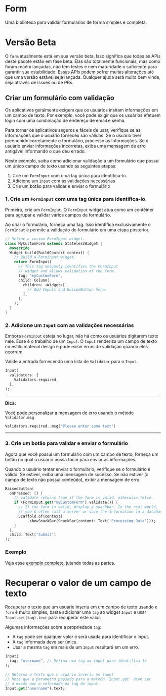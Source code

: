 # Form

Uma biblioteca para validar formulários de forma simples e completa.

# Versão Beta

O `form` atualmente está em sua versão beta. Isso significa que todas as APIs deste pacote estão em fase beta. Elas são totalmente funcionais, mas como foram recém lançadas, não tem testes e nem maturidade o suficiente para garantir sua estabilidade. Essas APIs podem sofrer muitas alterações até que uma versão estável seja lançada. Qualquer ajuda será muito bem vinda, seja através de issues ou de PRs.

## Criar um formulário com validação

Os aplicativos geralmente exigem que os usuários insiram informações em um campo de texto. Por exemplo, você pode exigir que os usuários efetuem login com uma combinação de endereço de email e senha.

Para tornar os aplicativos seguros e fáceis de usar, verifique se as informações que o usuário forneceu são válidas. Se o usuário tiver preenchido corretamente o formulário, processe as informações. Se o usuário enviar informações incorretas, exiba uma mensagem de erro amigável informando o que deu errado.

Neste exemplo, saiba como adicionar validação a um formulário que possui um único campo de texto usando as seguintes etapas:

1. Crie um `FormInput` com uma tag única para identifica-lo.
2. Adicione um `Input` com as validações necessárias
3. Crie um botão para validar e enviar o formulário

### 1. Crie um `FormInput` com uma tag única para identifica-lo.

Primeiro, crie um `FormInput`. O `FormInput` widget atua como um contêiner para agrupar e validar vários campos de formulário.

Ao criar o formulário, forneça uma tag. Isso identifica exclusivamente o `FormInput` e permite a validação do formulário em uma etapa posterior.

```dart
// Define a custom FormInput widget.
class MyCustomForm extends StatelessWidget {
  @override
  Widget build(BuildContext context) {
    // Build a FormInput widget.
    return FormInput(
      // This tag uniquely identifies the FormInput
      // widget and allows validation of the form.
      tag: "myCustomForm",
      child: Column(
        children: <Widget>[
          // Add Inputs and RaisedButton here.
        ],
      ),
    );
  }
}
```

### 2. Adicione um `Input` com as validações necessárias

Embora `FormInput` esteja no lugar, não há como os usuários digitarem texto nele. Esse é o trabalho de um `Input`. O `Input` renderiza um campo de texto no estilo material design e pode exibir erros de validação quando eles ocorrem.

Valide a entrada fornecendo uma lista de `Validator` para o `Input`.

```dart
Input(
  validators: [
    Validators.required,
  ],
);
```

---
**Dica:**

Você pode personalizar a mensagem de erro usando o método `Validator.msg`

```dart
Validators.required..msg("Please enter some text")
```
---

### 3. Crie um botão para validar e enviar o formulário

Agora que você possui um formulário com um campo de texto, forneça um botão no qual o usuário possa tocar para enviar as informações.

Quando o usuário tentar enviar o formulário, verifique se o formulário é válido. Se estiver, exiba uma mensagem de sucesso. Se não estiver (o campo de texto não possui conteúdo), exibir a mensagem de erro.

```dart
RaisedButton(
  onPressed: () {
    // validate returns true if the form is valid, otherwise false.
    if (FormInput.get("myCustomForm").validate()) {
      // If the form is valid, display a snackbar. In the real world,
      // you'd often call a server or save the information in a database.
      Scaffold.of(context)
          .showSnackBar(SnackBar(content: Text('Processing Data')));
    }
  },
  child: Text('Submit'),
);
```

### Exemplo

Veja esse [exemplo completo](./example/lib/validation.dart), jutando todas as partes.

# Recuperar o valor de um campo de texto

Recuperar o texto que um usuário inseriu em um campo de texto usando o `form` é muito simples, basta adicionar uma `tag` ao widget `Input` e usar `Input.get(tag).text` para recuperar este valor.

Algumas informações sobre a propriedade `tag`:

* A `tag` pode ser qualquer valor e será usada para identificar o input.
* A `tag` informada deve ser única.
* Usar a mesma `tag` em mais de um `Input` resultará em um erro.

```dart
Input(
  tag: "username", // Defina uma tag ao input para identifica-lo
);
```

```dart
// Retorna o texto que o usuário inseriu no input
// Note que o parametro passado para o método `Input.get` deve ser
// o mesmo que o informado na tag do input.
Input.get("username").text; 
```
